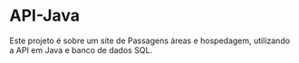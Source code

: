 # API-Java
Este projeto é sobre um site de Passagens áreas e hospedagem, utilizando a API em Java e banco de dados SQL.
